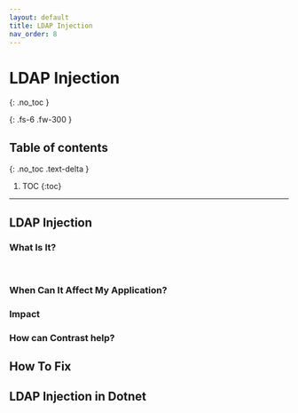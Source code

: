 ```yaml
---
layout: default
title: LDAP Injection
nav_order: 8
---
```


# LDAP Injection
{: .no_toc }

{: .fs-6 .fw-300 }

## Table of contents
{: .no_toc .text-delta }

1. TOC
{:toc}

---

## LDAP Injection

### What Is It? 
<br/>


### When Can It Affect My Application?





### Impact


### How can Contrast help?

## How To Fix

## LDAP Injection in Dotnet